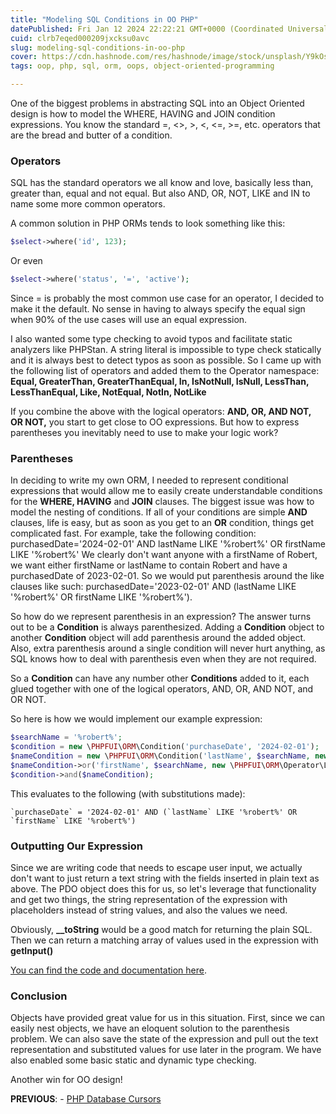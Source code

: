 ```yaml
---
title: "Modeling SQL Conditions in OO PHP"
datePublished: Fri Jan 12 2024 22:22:21 GMT+0000 (Coordinated Universal Time)
cuid: clrb7eqed000209jxcksu0avc
slug: modeling-sql-conditions-in-oo-php
cover: https://cdn.hashnode.com/res/hashnode/image/stock/unsplash/Y9kOsyoWyaU/upload/8323e5f426ed955178641fc375b1cbab.jpeg
tags: oop, php, sql, orm, oops, object-oriented-programming

---
```


One of the biggest problems in abstracting SQL into an Object Oriented design is how to model the WHERE, HAVING and JOIN condition expressions. You know the standard =, &lt;&gt;, &gt;, &lt;, &lt;=, &gt;=, etc. operators that are the bread and butter of a condition.

### Operators

SQL has the standard operators we all know and love, basically less than, greater than, equal and not equal. But also AND, OR, NOT, LIKE and IN to name some more common operators.

A common solution in PHP ORMs tends to look something like this:

```php
$select->where('id', 123);
```

Or even

```php
$select->where('status', '=', 'active');
```

Since = is probably the most common use case for an operator, I decided to make it the default. No sense in having to always specify the equal sign when 90% of the use cases will use an equal expression.

I also wanted some type checking to avoid typos and facilitate static analyzers like PHPStan. A string literal is impossible to type check statically and it is always best to detect typos as soon as possible. So I came up with the following list of operators and added them to the Operator namespace: **Equal, GreaterThan, GreaterThanEqual, In, IsNotNull, IsNull, LessThan, LessThanEqual, Like, NotEqual, NotIn, NotLike**

If you combine the above with the logical operators: **AND, OR, AND NOT, OR NOT,** you start to get close to OO expressions. But how to express parentheses you inevitably need to use to make your logic work?

### Parentheses

In deciding to write my own ORM, I needed to represent conditional expressions that would allow me to easily create understandable conditions for the **WHERE, HAVING** and **JOIN** clauses. The biggest issue was how to model the nesting of conditions. If all of your conditions are simple **AND** clauses, life is easy, but as soon as you get to an **OR** condition, things get complicated fast. For example, take the following condition: purchasedDate='2024-02-01' AND lastName LIKE '%robert%' OR firstName LIKE '%robert%' We clearly don't want anyone with a firstName of Robert, we want either firstName or lastName to contain Robert and have a purchasedDate of 2023-02-01. So we would put parenthesis around the like clauses like such: purchasedDate='2023-02-01' AND (lastName LIKE '%robert%' OR firstName LIKE '%robert%').

So how do we represent parenthesis in an expression? The answer turns out to be a **Condition** is always parenthesized. Adding a **Condition** object to another **Condition** object will add parenthesis around the added object. Also, extra parenthesis around a single condition will never hurt anything, as SQL knows how to deal with parenthesis even when they are not required.

So a **Condition** can have any number other **Conditions** added to it, each glued together with one of the logical operators, AND, OR, AND NOT, and OR NOT.

So here is how we would implement our example expression:

```php
$searchName = '%robert%';
$condition = new \PHPFUI\ORM\Condition('purchaseDate', '2024-02-01');
$nameCondition = new \PHPFUI\ORM\Condition('lastName', $searchName, new \PHPFUI\ORM\Operator\Like());
$nameCondition->or('firstName', $searchName, new \PHPFUI\ORM\Operator\Like());
$condition->and($nameCondition);
```

This evaluates to the following (with substitutions made):

```plaintext
`purchaseDate` = '2024-02-01' AND (`lastName` LIKE '%robert%' OR `firstName` LIKE '%robert%')
```

### Outputting Our Expression

Since we are writing code that needs to escape user input, we actually don't want to just return a text string with the fields inserted in plain text as above. The PDO object does this for us, so let's leverage that functionality and get two things, the string representation of the expression with placeholders instead of string values, and also the values we need.

Obviously, **\_\_toString** would be a good match for returning the plain SQL. Then we can return a matching array of values used in the expression with **getInput()**

[You can find the code and documentation here](http://phpfui.com/?n=PHPFUI%5CORM&c=Condition).

### Conclusion

Objects have provided great value for us in this situation. First, since we can easily nest objects, we have an eloquent solution to the parenthesis problem. We can also save the state of the expression and pull out the text representation and substituted values for use later in the program. We have also enabled some basic static and dynamic type checking.

Another win for OO design!

**PREVIOUS**: - [PHP Database Cursors](https://blog.phpfui.com/php-database-cursors)